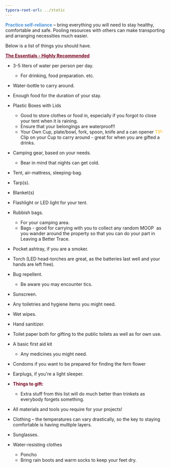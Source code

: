 ```yaml
---
typora-root-url: ../static
---
```


<span style="color:#4891d9;">**Practice self-reliance**</span> – bring everything you will need to stay healthy, comfortable and safe. Pooling resources with others can make transporting and arranging necessities much easier. 

Below is a list of things you should have.

<span style="color:#77011e;"><u>**The Essentials - Highly Recommended**</u> </span>

- 3-5 liters of water per person per day.
  - For drinking, food preparation. etc.


- Water-bottle to carry around.


- Enough food for the duration of your stay.


- Plastic Boxes with Lids 
  - Good to store clothes or food in, especially if you forgot to close your tent when it is raining.
  - Ensure that your belongings are waterproof!!
  - Your Own Cup, plate/bowl, fork, spoon, knife and a can opener  <span style="color:#fdb913;">TIP: </span> Clip on your Cup to carry around - great for when you are gifted a drinks.


- Camping gear, based on your needs. 
  - Bear in mind that nights can get cold. 
- Tent, air-mattress, sleeping-bag.
- Tarp(s). 
- Blanket(s)
- Flashlight or LED light for your tent.
- Rubbish bags.
  - For your camping area.
  - Bags - good for carrying with you to collect any random MOOP  as you wander around the property so that you can do your part in Leaving a Better Trace.
- Pocket ashtray, if you are a smoker.
- Torch (LED head-torches are great, as the batteries last well and your hands are left free).
- Bug repellent.
  - Be aware you may encounter tics. 
- Sunscreen. 
- Any toiletries and hygiene items you might need.
- Wet wipes.
- Hand sanitizer.
- Toilet paper both for gifting to the public toilets as well as for own use.
- A basic first aid kit 
  - Any medicines you might need. 
- Condoms  if you want to be prepared for finding the fern flower
- Earplugs, if you're a light sleeper.
- <span style="color:#77011e;">**Things to gift:**</span>
  - Extra stuff from this list will do much better than trinkets as everybody forgets something.
- All materials and tools you require for your projects!
- Clothing – the temperatures can vary drastically, so the key to staying comfortable is having multiple layers. 
- Sunglasses.
- Water-resisting clothes  
  - Poncho  
  - Bring rain boots and warm socks to keep your feet dry.













